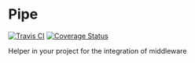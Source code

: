 # Pipe
[![Travis CI](https://travis-ci.org/petrgrishin/pipe.png "Travis CI")](https://travis-ci.org/petrgrishin/pipe)
[![Coverage Status](https://coveralls.io/repos/petrgrishin/pipe/badge.png?branch=master)](https://coveralls.io/r/petrgrishin/pipe?branch=master)

Helper in your project for the integration of middleware
